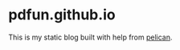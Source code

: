 pdfun.github.io
================

This is my static blog built with help from [pelican](https://github.com/getpelican/pelican).
